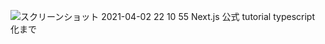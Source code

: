 ![スクリーンショット 2021-04-02 22 10 55](https://user-images.githubusercontent.com/71884766/113418361-4c8aae80-9400-11eb-8931-b92e79320d1b.png)
Next.js 公式 tutorial typescript 化まで
